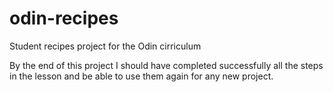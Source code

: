 # odin-recipes
Student recipes project for the Odin cirriculum

By the end of this project I should have completed successfully all the steps in the lesson and be able to use them again for any new project.